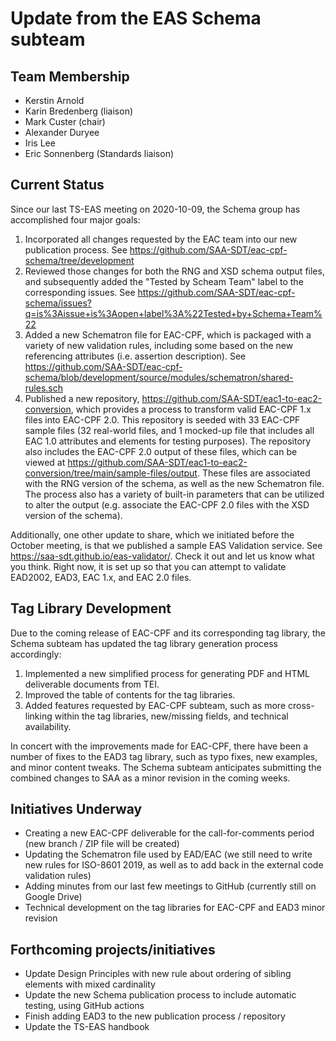 # Update from the EAS Schema subteam

## Team Membership

- Kerstin Arnold
- Karin Bredenberg (liaison)
- Mark Custer (chair)
- Alexander Duryee
- Iris Lee
- Eric Sonnenberg (Standards liaison)

## Current Status

Since our last TS-EAS meeting on 2020-10-09, the Schema group has accomplished four major goals:

1. Incorporated all changes requested by the EAC team into our new publication process. See https://github.com/SAA-SDT/eac-cpf-schema/tree/development 
1. Reviewed those changes for both the RNG and XSD schema output files, and subsequently added the "Tested by Scheam Team" label to the corresponding issues. See https://github.com/SAA-SDT/eac-cpf-schema/issues?q=is%3Aissue+is%3Aopen+label%3A%22Tested+by+Schema+Team%22
1. Added a new Schematron file for EAC-CPF, which is packaged with a variety of new validation rules, including some based on the new referencing attributes (i.e. assertion description). See https://github.com/SAA-SDT/eac-cpf-schema/blob/development/source/modules/schematron/shared-rules.sch
1. Published a new repository, https://github.com/SAA-SDT/eac1-to-eac2-conversion, which provides a process to transform valid EAC-CPF 1.x files into EAC-CPF 2.0. This repository is seeded with 33 EAC-CPF sample files (32 real-world files, and 1 mocked-up file that includes all EAC 1.0 attributes and elements for testing purposes). The repository also includes the EAC-CPF 2.0 output of these files, which can be viewed at https://github.com/SAA-SDT/eac1-to-eac2-conversion/tree/main/sample-files/output. These files are associated with the RNG version of the schema, as well as the new Schematron file. The process also has a variety of built-in parameters that can be utilized to alter the output (e.g. associate the EAC-CPF 2.0 files with the XSD version of the schema).

Additionally, one other update to share, which we initiated before the October meeting, is that we published a sample EAS Validation service. See https://saa-sdt.github.io/eas-validator/.  Check it out and let us know what you think. Right now, it is set up so that you can attempt to validate EAD2002, EAD3, EAC 1.x, and EAC 2.0 files.

## Tag Library Development

Due to the coming release of EAC-CPF and its corresponding tag library, the Schema subteam has updated the tag library generation process accordingly:
1. Implemented a new simplified process for generating PDF and HTML deliverable documents from TEI.
1. Improved the table of contents for the tag libraries.
1. Added features requested by EAC-CPF subteam, such as more cross-linking within the tag libraries, new/missing fields, and technical availability.

In concert with the improvements made for EAC-CPF, there have been a number of fixes to the EAD3 tag library, such as typo fixes, new examples, and minor content tweaks.  The Schema subteam anticipates submitting the combined changes to SAA as a minor revision in the coming weeks.

## Initiatives Underway

- Creating a new EAC-CPF deliverable for the call-for-comments period (new branch / ZIP file will be created)
- Updating the Schematron file used by EAD/EAC (we still need to write new rules for ISO-8601 2019, as well as to add back in the external code validation rules)
- Adding minutes from our last few meetings to GitHub (currently still on Google Drive)
- Technical development on the tag libraries for EAC-CPF and EAD3 minor revision

## Forthcoming projects/initiatives

- Update Design Principles with new rule about ordering of sibling elements with mixed cardinality
- Update the new Schema publication process to include automatic testing, using GitHub actions
- Finish adding EAD3 to the new publication process / repository
- Update the TS-EAS handbook
